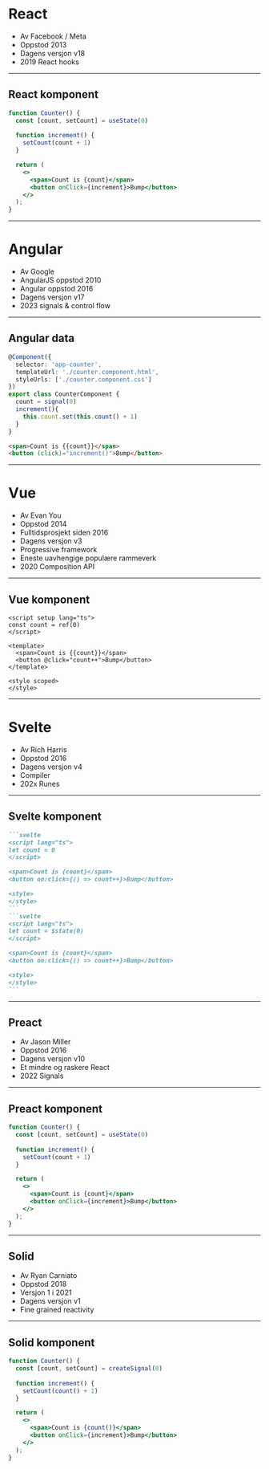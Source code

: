 # React

- Av Facebook / Meta
- Oppstod 2013
- Dagens versjon v18
- 2019 React hooks

---

## React komponent

```jsx
function Counter() {
  const [count, setCount] = useState(0)
  
  function increment() {
    setCount(count + 1)
  }

  return (
    <>
      <span>Count is {count}</span>
      <button onClick={increment}>Bump</button>
    </>
  );
}
```

---

# Angular

- Av Google
- AngularJS oppstod 2010
- Angular oppstod 2016
- Dagens versjon v17
- 2023 signals & control flow

---

## Angular data

```ts
@Component({
  selector: 'app-counter',
  templateUrl: './counter.component.html',
  styleUrls: ['./counter.component.css']
})
export class CounterComponent {
  count = signal(0)
  increment(){
    this.count.set(this.count() + 1)
  }
}
```

```html
<span>Count is {{count}}</span>
<button (click)="increment()">Bump</button>
```

---

# Vue

- Av Evan You
- Oppstod 2014
- Fulltidsprosjekt siden 2016
- Dagens versjon v3
- Progressive framework
- Eneste uavhengige populære rammeverk
- 2020 Composition API

---

## Vue komponent

```vue
<script setup lang="ts">
const count = ref(0)
</script>

<template>
  <span>Count is {{count}}</span>
  <button @click="count++">Bump</button>
</template>

<style scoped>
</style>
```

---

# Svelte

- Av Rich Harris
- Oppstod 2016
- Dagens versjon v4
- Compiler
- 202x Runes

---

## Svelte komponent

````md magic-move
```svelte
<script lang="ts">
let count = 0
</script>

<span>Count is {count}</span>
<button on:click={() => count++}>Bump</button>

<style>
</style>
```
```svelte
<script lang="ts">
let count = $state(0)
</script>

<span>Count is {count}</span>
<button on:click={() => count++}>Bump</button>

<style>
</style>
```
````

---

## Preact

- Av Jason Miller
- Oppstod 2016
- Dagens versjon v10
- Et mindre og raskere React
- 2022 Signals

---

## Preact komponent

```jsx
function Counter() {
  const [count, setCount] = useState(0)
  
  function increment() {
    setCount(count + 1)
  }

  return (
    <>
      <span>Count is {count}</span>
      <button onClick={increment}>Bump</button>
    </>
  );
}
```

---

## Solid

- Av Ryan Carniato
- Oppstod 2018
- Versjon 1 i 2021
- Dagens versjon v1
- Fine grained reactivity

---

## Solid komponent

```jsx
function Counter() {
  const [count, setCount] = createSignal(0)
  
  function increment() {
    setCount(count() + 1)
  }

  return (
    <>
      <span>Count is {count()}</span>
      <button onClick={increment}>Bump</button>
    </>
  );
}
```